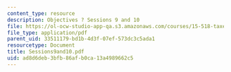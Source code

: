 ```yaml
---
content_type: resource
description: Objectives ? Sessions 9 and 10
file: https://ol-ocw-studio-app-qa.s3.amazonaws.com/courses/15-518-taxes-and-business-strategy-fall-2002/ad8d6deb3bfb86afb0ca13a4989662c5_Sessions9and10.pdf
file_type: application/pdf
parent_uid: 33511179-bd1b-4d3f-07ef-573dc3c5ada1
resourcetype: Document
title: Sessions9and10.pdf
uid: ad8d6deb-3bfb-86af-b0ca-13a4989662c5
---
```

